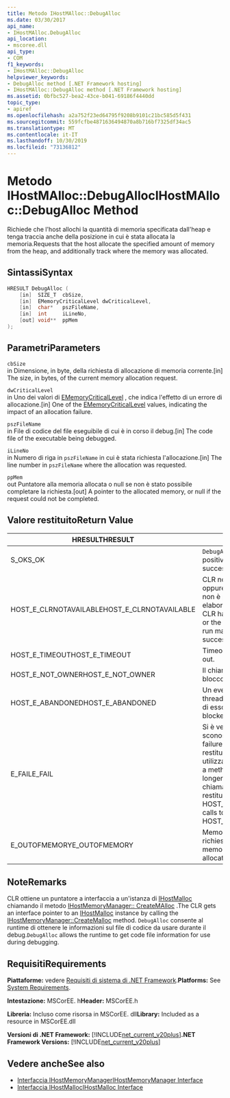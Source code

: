 ```yaml
---
title: Metodo IHostMAlloc::DebugAlloc
ms.date: 03/30/2017
api_name:
- IHostMAlloc.DebugAlloc
api_location:
- mscoree.dll
api_type:
- COM
f1_keywords:
- IHostMAlloc::DebugAlloc
helpviewer_keywords:
- DebugAlloc method [.NET Framework hosting]
- IHostMAlloc::DebugAlloc method [.NET Framework hosting]
ms.assetid: 0bfbc527-bea2-43ce-b041-69186f4440dd
topic_type:
- apiref
ms.openlocfilehash: a2a752f23ed64795f9208b9101c21bc585d5f431
ms.sourcegitcommit: 559fcfbe4871636494870a8b716bf7325df34ac5
ms.translationtype: MT
ms.contentlocale: it-IT
ms.lasthandoff: 10/30/2019
ms.locfileid: "73136812"
---
```

# <a name="ihostmallocdebugalloc-method"></a><span data-ttu-id="f1147-102">Metodo IHostMAlloc::DebugAlloc</span><span class="sxs-lookup"><span data-stu-id="f1147-102">IHostMAlloc::DebugAlloc Method</span></span>
<span data-ttu-id="f1147-103">Richiede che l'host allochi la quantità di memoria specificata dall'heap e tenga traccia anche della posizione in cui è stata allocata la memoria.</span><span class="sxs-lookup"><span data-stu-id="f1147-103">Requests that the host allocate the specified amount of memory from the heap, and additionally track where the memory was allocated.</span></span>  
  
## <a name="syntax"></a><span data-ttu-id="f1147-104">Sintassi</span><span class="sxs-lookup"><span data-stu-id="f1147-104">Syntax</span></span>  
  
```cpp  
HRESULT DebugAlloc (  
    [in]  SIZE_T  cbSize,   
    [in]  EMemoryCriticalLevel dwCriticalLevel,   
    [in]  char*   pszFileName,   
    [in]  int     iLineNo,   
    [out] void**  ppMem  
);  
```  
  
## <a name="parameters"></a><span data-ttu-id="f1147-105">Parametri</span><span class="sxs-lookup"><span data-stu-id="f1147-105">Parameters</span></span>  
 `cbSize`  
 <span data-ttu-id="f1147-106">in Dimensione, in byte, della richiesta di allocazione di memoria corrente.</span><span class="sxs-lookup"><span data-stu-id="f1147-106">[in] The size, in bytes, of the current memory allocation request.</span></span>  
  
 `dwCriticalLevel`  
 <span data-ttu-id="f1147-107">in Uno dei valori di [EMemoryCriticalLevel](../../../../docs/framework/unmanaged-api/hosting/ememorycriticallevel-enumeration.md) , che indica l'effetto di un errore di allocazione.</span><span class="sxs-lookup"><span data-stu-id="f1147-107">[in] One of the [EMemoryCriticalLevel](../../../../docs/framework/unmanaged-api/hosting/ememorycriticallevel-enumeration.md) values, indicating the impact of an allocation failure.</span></span>  
  
 `pszFileName`  
 <span data-ttu-id="f1147-108">in File di codice del file eseguibile di cui è in corso il debug.</span><span class="sxs-lookup"><span data-stu-id="f1147-108">[in] The code file of the executable being debugged.</span></span>  
  
 `iLineNo`  
 <span data-ttu-id="f1147-109">in Numero di riga in `pszFileName` in cui è stata richiesta l'allocazione.</span><span class="sxs-lookup"><span data-stu-id="f1147-109">[in] The line number in `pszFileName` where the allocation was requested.</span></span>  
  
 `ppMem`  
 <span data-ttu-id="f1147-110">out Puntatore alla memoria allocata o null se non è stato possibile completare la richiesta.</span><span class="sxs-lookup"><span data-stu-id="f1147-110">[out] A pointer to the allocated memory, or null if the request could not be completed.</span></span>  
  
## <a name="return-value"></a><span data-ttu-id="f1147-111">Valore restituito</span><span class="sxs-lookup"><span data-stu-id="f1147-111">Return Value</span></span>  
  
|<span data-ttu-id="f1147-112">HRESULT</span><span class="sxs-lookup"><span data-stu-id="f1147-112">HRESULT</span></span>|<span data-ttu-id="f1147-113">Descrizione</span><span class="sxs-lookup"><span data-stu-id="f1147-113">Description</span></span>|  
|-------------|-----------------|  
|<span data-ttu-id="f1147-114">S_OK</span><span class="sxs-lookup"><span data-stu-id="f1147-114">S_OK</span></span>|<span data-ttu-id="f1147-115">`DebugAlloc` ha restituito un esito positivo.</span><span class="sxs-lookup"><span data-stu-id="f1147-115">`DebugAlloc` returned successfully.</span></span>|  
|<span data-ttu-id="f1147-116">HOST_E_CLRNOTAVAILABLE</span><span class="sxs-lookup"><span data-stu-id="f1147-116">HOST_E_CLRNOTAVAILABLE</span></span>|<span data-ttu-id="f1147-117">CLR non è stato caricato in un processo oppure CLR si trova in uno stato in cui non è possibile eseguire codice gestito o elaborare la chiamata correttamente.</span><span class="sxs-lookup"><span data-stu-id="f1147-117">The CLR has not been loaded into a process, or the CLR is in a state in which it cannot run managed code or process the call successfully.</span></span>|  
|<span data-ttu-id="f1147-118">HOST_E_TIMEOUT</span><span class="sxs-lookup"><span data-stu-id="f1147-118">HOST_E_TIMEOUT</span></span>|<span data-ttu-id="f1147-119">Timeout della chiamata.</span><span class="sxs-lookup"><span data-stu-id="f1147-119">The call timed out.</span></span>|  
|<span data-ttu-id="f1147-120">HOST_E_NOT_OWNER</span><span class="sxs-lookup"><span data-stu-id="f1147-120">HOST_E_NOT_OWNER</span></span>|<span data-ttu-id="f1147-121">Il chiamante non è il proprietario del blocco.</span><span class="sxs-lookup"><span data-stu-id="f1147-121">The caller does not own the lock.</span></span>|  
|<span data-ttu-id="f1147-122">HOST_E_ABANDONED</span><span class="sxs-lookup"><span data-stu-id="f1147-122">HOST_E_ABANDONED</span></span>|<span data-ttu-id="f1147-123">Un evento è stato annullato mentre un thread bloccato o Fiber era in attesa su di esso.</span><span class="sxs-lookup"><span data-stu-id="f1147-123">An event was canceled while a blocked thread or fiber was waiting on it.</span></span>|  
|<span data-ttu-id="f1147-124">E_FAIL</span><span class="sxs-lookup"><span data-stu-id="f1147-124">E_FAIL</span></span>|<span data-ttu-id="f1147-125">Si è verificato un errore irreversibile sconosciuto.</span><span class="sxs-lookup"><span data-stu-id="f1147-125">An unknown catastrophic failure occurred.</span></span> <span data-ttu-id="f1147-126">Quando un metodo restituisce E_FAIL, CLR non è più utilizzabile all'interno del processo.</span><span class="sxs-lookup"><span data-stu-id="f1147-126">When a method returns E_FAIL, the CLR is no longer usable within the process.</span></span> <span data-ttu-id="f1147-127">Le chiamate successive ai metodi di hosting restituiscono HOST_E_CLRNOTAVAILABLE.</span><span class="sxs-lookup"><span data-stu-id="f1147-127">Subsequent calls to hosting methods return HOST_E_CLRNOTAVAILABLE.</span></span>|  
|<span data-ttu-id="f1147-128">E_OUTOFMEMORY</span><span class="sxs-lookup"><span data-stu-id="f1147-128">E_OUTOFMEMORY</span></span>|<span data-ttu-id="f1147-129">Memoria insufficiente per completare la richiesta di allocazione.</span><span class="sxs-lookup"><span data-stu-id="f1147-129">Not enough memory was available to complete the allocation request.</span></span>|  
  
## <a name="remarks"></a><span data-ttu-id="f1147-130">Note</span><span class="sxs-lookup"><span data-stu-id="f1147-130">Remarks</span></span>  
 <span data-ttu-id="f1147-131">CLR ottiene un puntatore a interfaccia a un'istanza di [IHostMalloc](../../../../docs/framework/unmanaged-api/hosting/ihostmalloc-interface.md) chiamando il metodo [IHostMemoryManager:: CreateMAlloc](../../../../docs/framework/unmanaged-api/hosting/ihostmemorymanager-createmalloc-method.md) .</span><span class="sxs-lookup"><span data-stu-id="f1147-131">The CLR gets an interface pointer to an [IHostMalloc](../../../../docs/framework/unmanaged-api/hosting/ihostmalloc-interface.md) instance by calling the [IHostMemoryManager::CreateMalloc](../../../../docs/framework/unmanaged-api/hosting/ihostmemorymanager-createmalloc-method.md) method.</span></span> <span data-ttu-id="f1147-132">`DebugAlloc` consente al runtime di ottenere le informazioni sul file di codice da usare durante il debug.</span><span class="sxs-lookup"><span data-stu-id="f1147-132">`DebugAlloc` allows the runtime to get code file information for use during debugging.</span></span>  
  
## <a name="requirements"></a><span data-ttu-id="f1147-133">Requisiti</span><span class="sxs-lookup"><span data-stu-id="f1147-133">Requirements</span></span>  
 <span data-ttu-id="f1147-134">**Piattaforme:** vedere [Requisiti di sistema di .NET Framework](../../../../docs/framework/get-started/system-requirements.md).</span><span class="sxs-lookup"><span data-stu-id="f1147-134">**Platforms:** See [System Requirements](../../../../docs/framework/get-started/system-requirements.md).</span></span>  
  
 <span data-ttu-id="f1147-135">**Intestazione:** MSCorEE. h</span><span class="sxs-lookup"><span data-stu-id="f1147-135">**Header:** MSCorEE.h</span></span>  
  
 <span data-ttu-id="f1147-136">**Libreria:** Incluso come risorsa in MSCorEE. dll</span><span class="sxs-lookup"><span data-stu-id="f1147-136">**Library:** Included as a resource in MSCorEE.dll</span></span>  
  
 <span data-ttu-id="f1147-137">**Versioni di .NET Framework:** [!INCLUDE[net_current_v20plus](../../../../includes/net-current-v20plus-md.md)]</span><span class="sxs-lookup"><span data-stu-id="f1147-137">**.NET Framework Versions:** [!INCLUDE[net_current_v20plus](../../../../includes/net-current-v20plus-md.md)]</span></span>  
  
## <a name="see-also"></a><span data-ttu-id="f1147-138">Vedere anche</span><span class="sxs-lookup"><span data-stu-id="f1147-138">See also</span></span>

- [<span data-ttu-id="f1147-139">Interfaccia IHostMemoryManager</span><span class="sxs-lookup"><span data-stu-id="f1147-139">IHostMemoryManager Interface</span></span>](../../../../docs/framework/unmanaged-api/hosting/ihostmemorymanager-interface.md)
- [<span data-ttu-id="f1147-140">Interfaccia IHostMalloc</span><span class="sxs-lookup"><span data-stu-id="f1147-140">IHostMalloc Interface</span></span>](../../../../docs/framework/unmanaged-api/hosting/ihostmalloc-interface.md)
